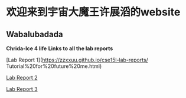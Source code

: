 # 欢迎来到宇宙大魔王许展滔的website

## Wabalubadada

**Chrida-Ice 4 life**
**Links to all the lab reports**


[Lab Report 1](https://zzxxuu.github.io/cse15l-lab-reports/
Tutorial%20for%20future%20me.html)

[Lab Report 2](https://zzxxuu.github.io/cse15l-lab-reports/lab-report-2.html)

[Lab Report 3](https://zzxxuu.github.io/cse15l-lab-reports/lab-report-3-week-6.html)



